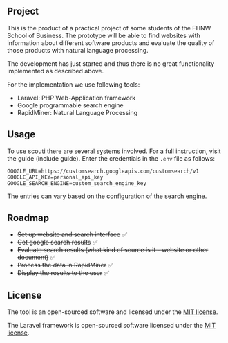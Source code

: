## Project
This is the product of a practical project of some students of the FHNW School of Business. The prototype will be able to find websites with information about different software products and evaluate the quality of those products with natural language processing.

The development has just started and thus there is no great functionality implemented as described above.

For the implementation we use following tools:
- Laravel: PHP Web-Application framework
- Google programmable search engine
- RapidMiner: Natural Language Processing

## Usage
To use scouti there are several systems involved. For a full instruction, visit the guide (include guide).
Enter the credentials in the `.env` file as follows:
```
GOOGLE_URL=https://customsearch.googleapis.com/customsearch/v1
GOOGLE_API_KEY=personal_api_key
GOOGLE_SEARCH_ENGINE=custom_search_engine_key
```
The entries can vary based on the configuration of the search engine.

## Roadmap
- ~~Set up website and search interface~~ ✅
- ~~Get google search results~~ ✅
- ~~Evaluate search results (what kind of source is it - website or other document)~~ ✅
- ~~Process the data in RapidMiner~~ ✅
- ~~Display the results to the user~~ ✅

## License
The tool is an open-sourced software and licensed under the  [MIT license](https://opensource.org/licenses/MIT).

The Laravel framework is open-sourced software licensed under the [MIT license](https://opensource.org/licenses/MIT).
